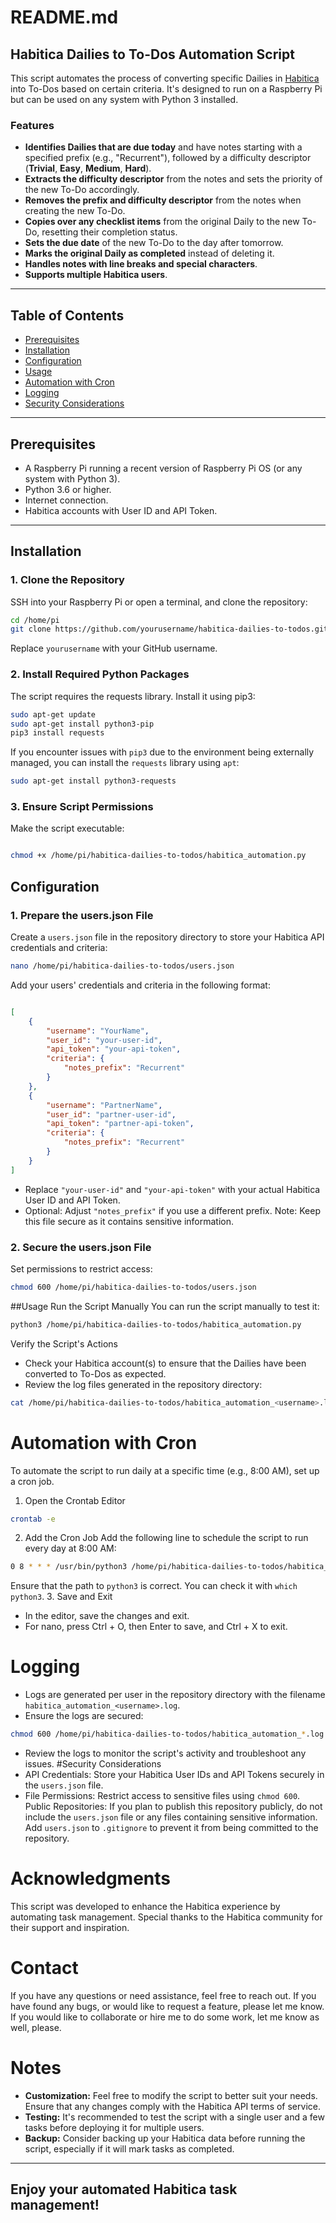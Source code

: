 # README.md

## Habitica Dailies to To-Dos Automation Script

This script automates the process of converting specific Dailies in [Habitica](https://habitica.com) into To-Dos based on certain criteria. It's designed to run on a Raspberry Pi but can be used on any system with Python 3 installed.

### Features

- **Identifies Dailies that are due today** and have notes starting with a specified prefix (e.g., "Recurrent"), followed by a difficulty descriptor (**Trivial**, **Easy**, **Medium**, **Hard**).
- **Extracts the difficulty descriptor** from the notes and sets the priority of the new To-Do accordingly.
- **Removes the prefix and difficulty descriptor** from the notes when creating the new To-Do.
- **Copies over any checklist items** from the original Daily to the new To-Do, resetting their completion status.
- **Sets the due date** of the new To-Do to the day after tomorrow.
- **Marks the original Daily as completed** instead of deleting it.
- **Handles notes with line breaks and special characters**.
- **Supports multiple Habitica users**.

---

## Table of Contents

- [Prerequisites](#prerequisites)
- [Installation](#installation)
- [Configuration](#configuration)
- [Usage](#usage)
- [Automation with Cron](#automation-with-cron)
- [Logging](#logging)
- [Security Considerations](#security-considerations)

---

## Prerequisites

- A Raspberry Pi running a recent version of Raspberry Pi OS (or any system with Python 3).
- Python 3.6 or higher.
- Internet connection.
- Habitica accounts with User ID and API Token.

---

## Installation

### 1. Clone the Repository

SSH into your Raspberry Pi or open a terminal, and clone the repository:

```bash
cd /home/pi
git clone https://github.com/yourusername/habitica-dailies-to-todos.git
```
Replace ``yourusername`` with your GitHub username.

### 2. Install Required Python Packages
The script requires the requests library. Install it using pip3:    

```bash
sudo apt-get update
sudo apt-get install python3-pip
pip3 install requests
```
If you encounter issues with ``pip3`` due to the environment being externally managed, you can install the ``requests`` library using ``apt``:

```bash
sudo apt-get install python3-requests
```
### 3. Ensure Script Permissions
Make the script executable:

```bash

chmod +x /home/pi/habitica-dailies-to-todos/habitica_automation.py
```

## Configuration
### 1. Prepare the users.json File
Create a ``users.json`` file in the repository directory to store your Habitica API credentials and criteria:

```bash
nano /home/pi/habitica-dailies-to-todos/users.json
```
Add your users' credentials and criteria in the following format:

```json

[
    {
        "username": "YourName",
        "user_id": "your-user-id",
        "api_token": "your-api-token",
        "criteria": {
            "notes_prefix": "Recurrent"
        }
    },
    {
        "username": "PartnerName",
        "user_id": "partner-user-id",
        "api_token": "partner-api-token",
        "criteria": {
            "notes_prefix": "Recurrent"
        }
    }
]
```

* Replace ``"your-user-id"`` and ``"your-api-token"`` with your actual Habitica User ID and API Token.
* Optional: Adjust ``"notes_prefix"`` if you use a different prefix.
Note: Keep this file secure as it contains sensitive information.

### 2. Secure the users.json File
Set permissions to restrict access:

``` bash
chmod 600 /home/pi/habitica-dailies-to-todos/users.json
```

##Usage
Run the Script Manually
You can run the script manually to test it:

```bash
python3 /home/pi/habitica-dailies-to-todos/habitica_automation.py
```

Verify the Script's Actions
* Check your Habitica account(s) to ensure that the Dailies have been converted to To-Dos as expected.
* Review the log files generated in the repository directory:
```bash
cat /home/pi/habitica-dailies-to-todos/habitica_automation_<username>.log
```

# Automation with Cron
To automate the script to run daily at a specific time (e.g., 8:00 AM), set up a cron job.

1. Open the Crontab Editor
```bash
crontab -e
```
2. Add the Cron Job
Add the following line to schedule the script to run every day at 8:00 AM:

```bash
0 8 * * * /usr/bin/python3 /home/pi/habitica-dailies-to-todos/habitica_automation.py
```
Ensure that the path to ``python3`` is correct. You can check it with ``which python3``.
3. Save and Exit
* In the editor, save the changes and exit.
* For nano, press Ctrl + O, then Enter to save, and Ctrl + X to exit.

# Logging
* Logs are generated per user in the repository directory with the filename ``habitica_automation_<username>.log``.
* Ensure the logs are secured:

```bash
chmod 600 /home/pi/habitica-dailies-to-todos/habitica_automation_*.log
```
* Review the logs to monitor the script's activity and troubleshoot any issues.
#Security Considerations
* API Credentials: Store your Habitica User IDs and API Tokens securely in the ``users.json`` file.
* File Permissions: Restrict access to sensitive files using ``chmod 600``.
Public Repositories: If you plan to publish this repository publicly, do not include the ``users.json`` file or any files containing sensitive information.
Add ``users.json`` to ``.gitignore`` to prevent it from being committed to the repository.

# Acknowledgments
This script was developed to enhance the Habitica experience by automating task management.
Special thanks to the Habitica community for their support and inspiration.

# Contact
If you have any questions or need assistance, feel free to reach out. If you have found any bugs, or would like to request a feature, please let me know. If you would like to collaborate or hire me to do some work, let me know as well, please.

# Notes
* **Customization:** Feel free to modify the script to better suit your needs. Ensure that any changes comply with the Habitica API terms of service.
* **Testing:** It's recommended to test the script with a single user and a few tasks before deploying it for multiple users.
* **Backup:** Consider backing up your Habitica data before running the script, especially if it will mark tasks as completed.
---
**Enjoy your automated Habitica task management!**
---